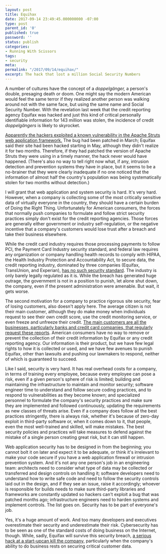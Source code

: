 ```yaml
---
layout: post
title: Equihax
date: 2017-09-14 23:49:45.000000000 -07:00
type: post
parent_id: '0'
published: true
password: ''
status: publish
categories:
- Running With Scissors
tags:
- security
meta:
permalink: "/2017/09/14/equihax/"
excerpt: The hack that lost a million Social Security Numbers
---
```


A number of cultures have the concept of a _doppelgänger,_ a person's double, presaging death or doom. One might say the modern American would feel the same terror if they realized another person was walking around not with the same face, but using the same name and Social Security Number. With the revelation last week that the credit reporting agency Equifax was hacked and just this kind of critical personally identifiable information for 143 million was stolen, the incidence of credit _doppelgängers_ is likely to skyrocket.

[Apparently the hackers exploited a known vulnerability in the Apache Struts web application framework.](https://www.wired.com/story/equifax-breach-no-excuse/) The bug had been patched in March; Equifax said their site had been hacked starting in May, although they didn't realize it for two months. Therefore, if they had patched the version of Apache Struts they were using in a timely manner, the hack never would have happened. (There's also no way to tell right now what, if any, intrusion detection and prevention systems they have in place, but it seems to be a no-brainer that they were clearly inadequate if no one noticed that the information of almost half the country's population was being systematically stolen for two months without detection.)

I will grant that web application and system security is hard. It's very hard. However, when a company is collecting some of the most critically sensitive data of virtually everyone in the country, they should have a certain burden of Doing the Right Thing. Unfortunately for American consumers, the forces that normally push companies to formulate and follow strict security practices simply don't exist for the credit reporting agencies. Those forces are generally either government or industry self-regulation, or the negative incentive that a company's customers would lose trust after a breach and take their business elsewhere.

While the credit card industry requires those processing payments to follow PCI, the Payment Card Industry security standard, and federal law requires any organization or company handling health records to comply with HIPAA, the Health Industry Protection and Accountability Act, to secure data, the credit reporting industry, dominated by three companies (Equifax, TransUnion, and Experian), [has no such security standard](https://www.nytimes.com/2017/09/08/business/equifax.html). The industry is only barely legally regulated as it is. While the breach has generated huge outrage, the government is not in a position to punish, let alone shut down, the company, even if the present administration were amenable. But wait, it gets worse.

The second motivation for a company to practice rigorous site security, fear of losing customers, also doesn't apply here. The average citizen is not their main customer, although they do make money when individuals request to see their own credit score, use the credit monitoring service, or even freeze and unfreeze their credit. [The main customers are all the businesses, particularly banks and credit card companies, that regularly request these reports](https://investor.equifax.com/news-and-events/news/2017/04-26-2017). American consumers have no way to remove or prevent the collection of their credit information by Equifax or any credit reporting agency. Our information is their product, but we have few legal rights to how it is collected or used, and we have few avenues to punish Equifax, other than lawsuits and pushing our lawmakers to respond, neither of which is guaranteed to succeed.

Like I said, security is very hard. It has real overhead costs for a company, in terms of training every employee, because every employee can pose a risk, even if a given person's sphere of risk is limited; building and maintaining the infrastructure to maintain and monitor security; software engineer time to understand and follow secure coding practices, and to respond to vulnerabilities as they become known; and specialized personnel to formulate the company's security practices and make sure they are implemented and followed continuously, updating the requirements as new classes of threats arise. Even if a company does follow all the best practices stringently, there is always risk, whether it's because of zero-day exploit in third-party software or, when it comes down to it, that people, even the most well-trained and skilled, will make mistakes. The best security policies and practices will take measures to defend against the mistake of a single person creating great risk, but it can still happen.

Web application security has to be designed in from the beginning; you cannot bolt it on later and expect it to be adequate, or think it's irrelevant to make your code secure if you have a web application firewall or intrusion prevention system. And it's not any one person's job in an engineering team: architects need to consider what type of data may be collected or transferred and design controls on handling it; software developers need to understand how to write safe code and need to follow the security controls laid out in the design, and if they see an issue, raise it accordingly; whoever is responsible for builds needs to make sure third-party libraries and frameworks are constantly updated so hackers can't exploit a bug that was patched months ago; infrastructure engineers need to harden systems and implement controls. The list goes on. Security has to be part of everyone's job.

Yes, it's a huge amount of work. And too many developers and executives overestimate their security and underestimate their risk. Cybersecurity has to be seen as one of the standard costs of doing business on the Internet, though. While, sadly, Equifax will survive this security breach, [a serious hack at a start-up](https://www.datacenters.com/news/cloud/157-cloud-horror-stories-don-t-repeat-these-mistakes)[can kill the company,](http://www.denverpost.com/2016/10/23/small-companies-cyber-attack-out-of-business/) particularly when the company's ability to do business rests on securing critical customer data.

